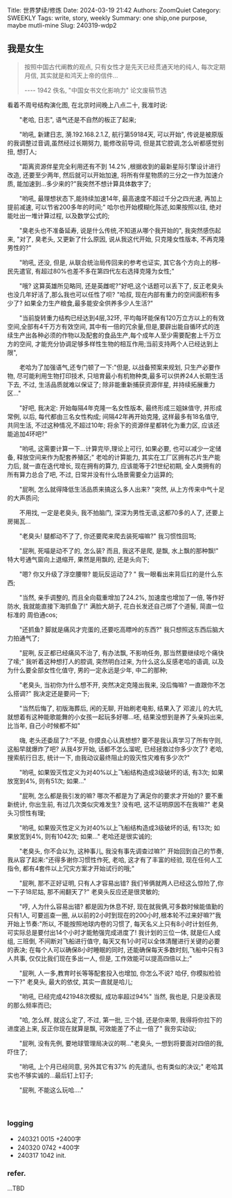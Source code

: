 Title: 世界梦续/修炼
Date: 2024-03-19 21:42
Authors: ZoomQuiet
Category: SWEEKLY
Tags: write, story, weekly
Summary: one ship,one purpose, maybe mutli-mine
Slug: 240319-wdp2

## 我是女生

> 按照中国古代阐教的观点, 只有女性才是先天已经贯通天地的纯人,
> 每次定期月信, 其实就是和鸿天上帝的信件...
>
> ---- 1942 佚名, "中国女书文化影响力" 论文废稿节选


看着不周号结构演化图, 在北京时间晚上八点二十, 我准时说:

　　"老哈, 日志", 语气还是不自然的板正了起来;

　　"哟吼, 新建日志, 漪.192.168.2.1.Z, 航行第59184天, 可以开始", 传说是被原版的我调整过音调,虽然经过长期努力, 能修改前导词, 但是其它腔调,怎么听都感觉别扭, 想打人;

　　"距离资源伴星完全利用还有不到 14.2% ,根据收到的最新星际引擎设计进行改造, 还要至少两年, 然后就可以开始加速, 将所有伴星物质的三分之一作为加速介质, 能加速到...多少来的?"我突然不想计算具体数字了;

　　"哟吼, 最理想状态下,能持续加速14年, 最高速度不超过千分之四光速, 再加上提前减速, 可以节省200多年的时间;" 哈尔也开始模糊化陈述,如果按照以往, 绝对能吐出一堆计算过程, 以及数学公式的;

　　"臭老头也不准备延寿, 说是什么传统,不知道从哪个我开始的", 我突然感伤起来, "对了, 臭老头, 又更新了什么原因, 说从我这代开始, 只克隆女性版本, 不再克隆男性的?"

　　"哟吼, 还没, 但是, 从联合统治局传回来的参考也证实, 其它各个方向上的移-民先遣官, 有超过80%也差不多在第四代左右选择克隆为女性;"

　　"哦? 这算英雄所见略同, 还是英雌呢?"好吧,这个话题可以丢下了, 反正老臭头也没几年好活了,那么我也可以任性了呗? "哈叔, 现在内部有重力的空间面积有多少了? 如果全力生产粮食,最多能安全供养多少人生活?"

　　"当前旋转重力结构已经达到4层,32环, 平均每环能保有120万立方以上的有效空间,全部有4千万方有效空间, 其中有一倍的冗余量,但是,要辟出能自循环式的连续生产出各种必须的作物以及配套的食品生产,每个成年人至少需要配套上千万立方的空间, 才能充分协调足够多样性生物的相互作用;当前支持两个人已经达到上限",

　　老哈为了加强语气,还专门顿了一下:"但是, 以战备预案来规划, 只生产必要作物, 尽可能利用生物打印技术, 只培育最小有机物种类,最多可以供养24人长期生活下去, 不过, 生活品质就难以保证了; 除非能重新捕获资源伴星, 并持续拓展重力区..."

　　"好吧, 我决定: 开始每隔4年克隆一名女性版本, 最终形成三姐妹值守, 并形成常例, 以后, 每代都由三名女性构成; 间隔42年再开始克隆, 这样最多有18名值守, 共同生活, 不过这种情况,不超过10年; 将余下的资源伴星都转化为重力区, 应该还能追加4环吧?"

　　"哟吼, 这需要计算一下...计算完毕,理论上可行, 如果必要, 也可以减少一定储备, 释放空间来作为配套养殖区;" 老哈的计算能力, 其实在工厂区拥有芯片生产能力后, 就一直在迭代增长, 现在拥有的算力, 应该能等于21世纪初期, 全人类拥有的所有算力总合了吧, 不过, 日常并没有什么场景需要全力运算的;

　　"屁咧, 怎么就得降低生活品质来搞这么多人出来? "突然, 从上方传来中气十足的大声质问;

　　不用找, 一定是老臭头, 我不拍脑门, 深深为男性无语,这都70多的人了, 还要上房揭瓦...

　　"老臭头! 腿都动不了了, 你还要爬来爬去装死喵嘛?" 我习惯性回骂;

　　"屁咧, 死喵是动不了的, 怎么装? 而且, 我这不是爬, 是飘, 水上飘的那种飘!" 特大号通气窗向上退缩开, 果然是用飘的, 还是头向下;

　　"嗯? 你又升级了浮空腰带? 能玩反运动了? " 我一眼看出来背后扛的是什么东西;

　　"当然, 亲手调整的, 而且全向载重增加了24.2%, 加速度也增加了一倍, 等作好防水, 我就能直接下海抓鱼了!" 满脸大胡子, 花白长发还自己绑了个道髻, 简直一位标准的 周伯通cos;

　　"还抓鱼? 脚就是痛风才完蛋的,还要吃高瞟呤的东西?" 我只想照这东西后脑大力拍通气了;

　　"屁咧, 反正都已经痛风不治了, 有办法飘, 不影响任务, 那当然要继续吃个痛快了嗦;" 我听着这种想打人的腔调, 突然明白过来, 为什么这么反感老哈的语调, 以及为什么要全部女性化值守, 男的一定永远是少年, 中二的那种;

　　"老臭头, 当初你为什么想不开, 突然决定克隆出我来, 没后悔嘛? 一直跟你不怎么搭调?" 我决定还是要问一下;

　　"当然后悔了, 初版海葬后, 闲的无聊, 开始刷老电影, 结果入了 邓波儿 的大坑, 就想着有这种能歌能舞的小女孩一起玩多好哪...呸, 结果没想到是养了头亲妈出来, 比当年, 自己小时候都不如"

　　嗨, 老头还委屈了?:"不是, 你摸良心认真想想? 要不是我认真学习了所有守则, 这船早就爆炸了吧? 从我4岁开始, 话都不怎么溜呢, 已经拯救过你多少次了? 老哈, 搜索航行日志, 统计一下, 由我动议最终阻止的毁灭性灾难有多少次?"

　　"哟吼, 如果毁灭性定义为对40%以上飞船结构造成3级破坏的话, 有3次; 如果放宽到4%, 则有51次; 如果..."

　　"屁咧, 怎么都是我引发的嘛? 哪次不都是为了满足你的要求才开始的? 要不重新统计, 你出生前, 有过几次类似灾难发生? 没有吧, 这不证明原因不在我嘛?" 老臭头习惯性有理;

　　"哟吼, 如果毁灭性定义为对40%以上飞船结构造成3级破坏的话, 有13次; 如果放宽到4%, 则有1042次; 如果..." 老哈还是很实诚的;

　　"老臭头, 你不会以为, 这种事儿, 我没有事先调查过嘛?" 开始回到自己的节奏, 我从容了起来:"还得多谢你习惯性作死, 老哈, 这才有了丰富的经验, 现在任何人工指令, 都有4套件以上冗灾方案才开始试行的哦;"

　　"屁咧, 那不正好证明, 只有人才容易出错? 我们爷俩就两人已经这么惊险了,你一下子18尼姑, 那不闹翻天了?" 老臭头反应还是很灵敏的;

　　"哼, 人为什么容易出错? 都是因为休息不好, 现在就我俩,可多数时候能值勤的只有1人, 可要巡查一圈, 从以前的2小时到现在的200小时,根本轮不过来好嘛?"我开始上节奏:"所以, 不能按照地球内卷的习惯了, 每天名义上只有8小时计划任务, 可实际总是要付出14个小时才能勉强完成进度了! 我计划的三位一体, 就是仨人成组, 三班倒, 不间断对飞船进行值守, 每天又有1小时可以全体清醒进行关键的必要的表决; 在每个人可以确保8小时睡眠的同时, 还能确保每天多数时刻,飞船中只有3人共事, 仅仅比我们现在多出一人, 但是, 工作效能可以提高四倍以上;"

　　"屁咧, 人一多,教育时长等等配套投入也增加, 你怎么不说? 哈仔, 你模拟检验一下?" 老臭头, 最大的依仗, 其实一直就是哈儿;

　　"哟吼, 已经完成421948次模拟, 成功率超过94%" 当然, 我也是, 只是没表现的那么频率而已;

　　"哈, 怎么样, 就这么定了, 不过, 第一批, 三个娃, 还是你来带, 我得将你拉下的进度追上来, 反正你现在就算是飘, 可效能差了不止一倍了" 我夯实动议;

　　"屁咧, 没有先例, 要地球管理局决议的啊..."老臭头, 一想到将要面对四倍的我, 吓住了;

　　"哟吼, 上个月已经同意, 另外其它有37% 的先遣队, 也有类似的决议;" 老哈其实也不够实诚的...最后钉上钉子;

　　"屁咧, 不能这么玩哈...."

　
　　





### logging

- 240321 0015 +2400字
- 240320 0742 +400字
- 240317 1042 init.

### refer.


...TBD